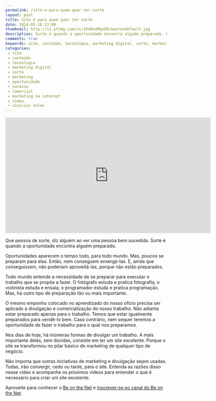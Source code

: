 ```yaml
---
permalink: /site-e-para-quem-quer-ter-sorte
layout: post
title: Site é para quem quer ter sorte
date: 2014-02-18 22:00
thumbnail: http://i1.ytimg.com/vi/1V4DooMqsDQ/maxresdefault.jpg
description: Sorte é quando a oportunidade encontra alguém preparado. Quer estar bem preparado? Tenha um site excepcional. Veja o vídeo e entenda a razão.
comments: true
keywords: site, conteúdo, tecnologia, marketing digital, sorte, marketing, oportunidade, sucesso, comercial, marketing na internet, video, vinícius teles
categories: 
 - site
 - conteúdo
 - tecnologia
 - marketing digital
 - sorte
 - marketing
 - oportunidade
 - sucesso
 - comercial
 - marketing na internet
 - video
 - vinícius teles
---
```

<iframe width="640" height="360" src="http://www.youtube.com/embed/1V4DooMqsDQ" frameborder="0" allowfullscreen></iframe>

Que pessoa de sorte, diz alguém ao ver uma pessoa bem sucedida. Sorte é quando a oportunidade encontra alguém preparado. 

Oportunidades aparecem o tempo todo, para todo mundo. Mas, poucos se preparam para elas. Então, nem conseguem enxergá-las. E, ainda que conseguissem, não poderiam aproveitá-las, porque não estão preparados.

Todo mundo entende a necessidade de se preparar para executar o trabalho que se propõe a fazer. O fotógrafo estuda e pratica fotografia, o violinista estuda e ensaia, o programador estuda e pratica programação. Mas, há outro tipo de preparação tão ou mais importante.

O mesmo empenho colocado no aprendizado do nosso ofício precisa ser aplicado à divulgação e comercialização do nosso trabalho. Não adianta estar preparado apenas para o trabalho. Temos que estar igualmente preparados para vendê-lo bem. Caso contrário, nem sequer teremos a oportunidade de fazer o trabalho para o qual nos preparamos.

Nos dias de hoje, há inúmeras formas de divulgar um trabalho. A mais importante delas, sem dúvidas, consiste em ter um site excelente. Porque o site se transformou no pilar básico de marketing de qualquer tipo de negócio. 

Não importa que outras iniciativas de marketing e divulgação sejam usadas. Todas, irão convergir, cedo ou tarde, para o site. Entenda as razões disso nesse vídeo e acompanhe os próximos vídeos para entender o que é necessário para criar um site excelente.

Aproveite para conhecer o [Be on the Net][1] e [inscrever-se no canal do Be on the Net][2].

[1]: http://beonthe.net
[2]: http://www.youtube.com/subscription_center?add_user=beonthenetTV
[3]: http://beonthe.net/criar_site/videos/youtube/jHhbV0pa614#subnavigation
